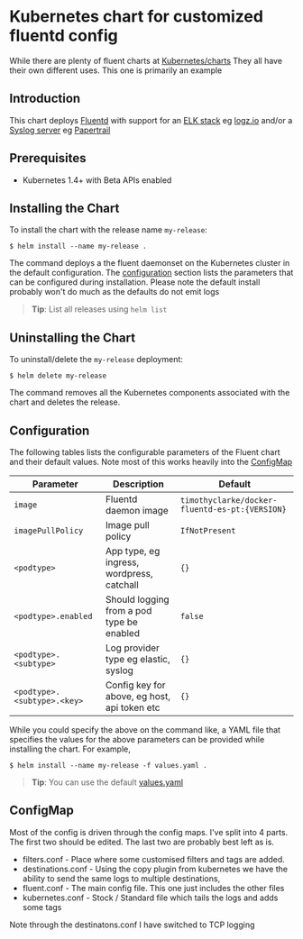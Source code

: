 # Kubernetes chart for customized fluentd config

While there are plenty of fluent charts at [Kubernetes/charts](https://github.com/kubernetes/charts)
They all have their own different uses. This one is primarily an example

## Introduction

This chart deploys [Fluentd](https://www.fluentd.org/) with support for an [ELK stack](https://www.elastic.co/webinars/introduction-elk-stack) eg [logz.io](https://logz.io/) and/or a [Syslog server](https://tools.ietf.org/html/rfc5424) eg [Papertrail](https://papertrailapp.com/)


## Prerequisites

- Kubernetes 1.4+ with Beta APIs enabled

## Installing the Chart

To install the chart with the release name `my-release`:

```console
$ helm install --name my-release .
```

The command deploys a the fluent daemonset on the Kubernetes cluster in the default configuration. The [configuration](#configuration) section lists the parameters that can be configured during installation.
Please note the default install probably won't do much as the defaults do not emit logs


> **Tip**: List all releases using `helm list`

## Uninstalling the Chart

To uninstall/delete the `my-release` deployment:

```console
$ helm delete my-release
```

The command removes all the Kubernetes components associated with the chart and deletes the release.

## Configuration

The following tables lists the configurable parameters of the Fluent chart and their default values.
Note most of this works heavily into the [ConfigMap](#configmap)

| Parameter                      | Description                                  | Default                                         |
| -------------------------------| ---------------------------------------------| ------------------------------------------------|
| `image`                        | Fluentd daemon image                         | `timothyclarke/docker-fluentd-es-pt:{VERSION}`  |
| `imagePullPolicy`              | Image pull policy                            | `IfNotPresent`                                  |
| `<podtype>`                    | App type, eg ingress, wordpress, catchall    | `{}`                                            |
| `<podtype>.enabled`            | Should logging from a pod type be enabled    | `false`                                         |
| `<podtype>.<subtype>`          | Log provider type eg elastic, syslog         | `{}`                                            |
| `<podtype>.<subtype>.<key>`    | Config key for above, eg host, api token etc | `{}`                                            |


While you could specify the above on the command like, a YAML file that specifies the values for the above parameters can be provided while installing the chart. For example,

```console
$ helm install --name my-release -f values.yaml .
```

> **Tip**: You can use the default [values.yaml](values.yaml)

## ConfigMap
Most of the config is driven through the config maps. I've split into 4 parts.
The first two should be edited. The last two are probably best left as is.
* filters.conf - Place where some customised filters and tags are added.
* destinations.conf - Using the copy plugin from kubernetes we have the ability to send the same logs to multiple destinations,
* fluent.conf - The main config file. This one just includes the other files
* kubernetes.conf - Stock / Standard file which tails the logs and adds some tags

Note through the destinatons.conf I have switched to TCP logging
